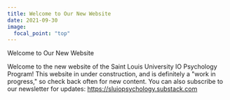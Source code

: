 ```yaml
---
title: Welcome to Our New Website
date: 2021-09-30
image:
  focal_point: "top"
---
```


Welcome to Our New Website

<!--more-->

Welcome to the new website of the Saint Louis University IO Psychology Program! This website in under construction, and is definitely a "work in progress," so check back often for new content. You can also subscribe to our newsletter for updates: https://sluiopsychology.substack.com